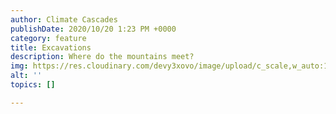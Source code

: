```yaml
---
author: Climate Cascades
publishDate: 2020/10/20 1:23 PM +0000
category: feature
title: Excavations
description: Where do the mountains meet?
img: https://res.cloudinary.com/devy3xovo/image/upload/c_scale,w_auto:100,dpr_auto/v1603200087/climatecascades/_DSC0995_rzcfa2.jpg
alt: ''
topics: []

---
```

